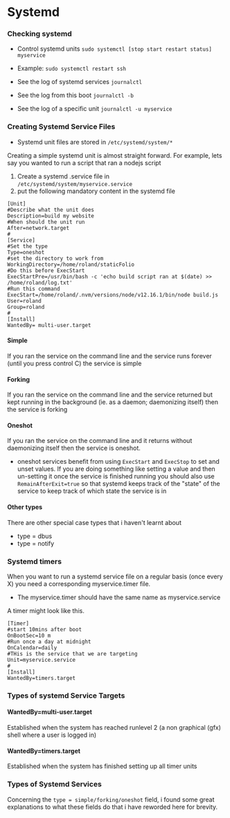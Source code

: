 # Systemd

### Checking systemd

* Control systemd units ```sudo systemctl [stop start restart status] myservice```
* Example: ```sudo systemctl restart ssh```

* See the log of systemd services ```journalctl```
* See the log from this boot ```journalctl -b```
* See the log of a specific unit ```journalctl -u myservice```

### Creating Systemd Service Files

* Systemd unit files are stored in `/etc/systemd/system/*`

Creating a simple systemd unit is almost straight forward.
For example, lets say you wanted to run a script that ran a nodejs script

1. Create a systemd .service file in `/etc/systemd/system/myservice.service`
2. put the following mandatory content in the systemd file

```none
[Unit]
#Describe what the unit does
Description=build my website
#When should the unit run
After=network.target
#
[Service]
#Set the type
Type=oneshot
#set the directory to work from
WorkingDirectory=/home/roland/staticFolio
#Do this before ExecStart
ExecStartPre=/usr/bin/bash -c 'echo build script ran at $(date) >> /home/roland/log.txt'
#Run this command
ExecStart=/home/roland/.nvm/versions/node/v12.16.1/bin/node build.js
User=roland
Group=roland
#
[Install]
WantedBy= multi-user.target
```

#### Simple

If you ran the service on the command line and the service runs forever (until you press control C) the service is simple

#### Forking

If you ran the service on the command line and the service returned but kept running in the background (ie. as a daemon; daemonizing itself) then the service is forking

#### Oneshot

If you ran the service on the command line and it returns without daemonizing itself then the service is oneshot.

* oneshot services benefit from using `ExecStart` and `ExecStop` to set and unset values. If you are doing something like setting a value and then un-setting it once the service is finished running you should also use `RemainAfterExit=true` so that systemd keeps track of the "state" of the service to keep track of which state the service is in

#### Other types

There are other special case types that i haven't learnt about

* type = dbus
* type = notify

### Systemd timers

When you want to run a systemd service file on a regular basis (once every X) you need a corresponding myservice.timer file.

* The myservice.timer should have the same name as myservice.service

A timer might look like this.

```none
[Timer]
#start 10mins after boot
OnBootSec=10 m
#Run once a day at midnight
OnCalendar=daily
#THis is the service that we are targeting
Unit=myservice.service
#
[Install]
WantedBy=timers.target
```

### Types of systemd Service Targets

#### WantedBy=multi-user.target

Established when the system has reached runlevel 2 (a non graphical (gfx) shell where a user is logged in)

#### WantedBy=timers.target

Established when the system has finished setting up all timer units

### Types of Systemd Services

Concerning the `type = simple/forking/oneshot` field, i found some great explanations to what these fields do that i have reworded here for brevity.
